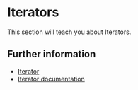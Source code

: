 # Iterators

This section will teach you about Iterators.

## Further information

- [Iterator](https://doc.rust-lang.org/book/ch13-02-iterators.html)
- [Iterator documentation](https://doc.rust-lang.org/stable/std/iter/)
